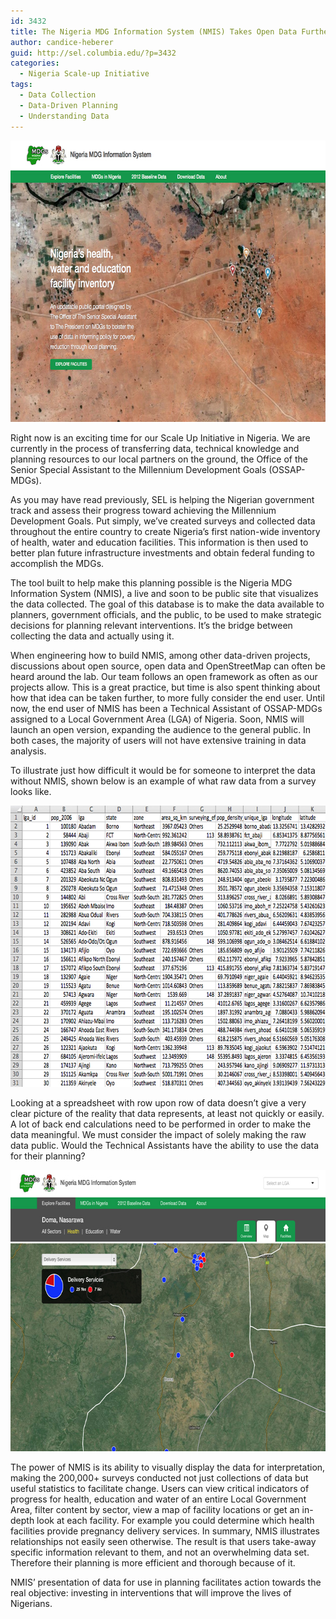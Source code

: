 ```yaml
---
id: 3432
title: The Nigeria MDG Information System (NMIS) Takes Open Data Further
author: candice-heberer
guid: http://sel.columbia.edu/?p=3432
categories:
  - Nigeria Scale-up Initiative
tags:
  - Data Collection
  - Data-Driven Planning
  - Understanding Data
---
```

[<img src="/assets/uploads/blog/2014/03/NMIShome.jpg" alt="NMIShome" width="700" height="450" class="alignnone size-full wp-image-3433" />][1]

Right now is an exciting time for our Scale Up Initiative in Nigeria. We are currently in the process of transferring data, technical knowledge and planning resources to our local partners on the ground, the Office of the Senior Special Assistant to the Millennium Development Goals (OSSAP-MDGs).

As you may have read previously, SEL is helping the Nigerian government track and assess their progress toward achieving the Millennium Development Goals. Put simply, we’ve created surveys and collected data throughout the entire country to create Nigeria’s first nation-wide inventory of health, water and education facilities. This information is then used to better plan future infrastructure investments and obtain federal funding to accomplish the MDGs.

The tool built to help make this planning possible is the Nigeria MDG Information System (NMIS), a live and soon to be public site that visualizes the data collected. The goal of this database is to make the data available to planners, government officials, and the public, to be used to make strategic decisions for planning relevant interventions. It’s the bridge between collecting the data and actually using it.

When engineering how to build NMIS, among other data-driven projects, discussions about open source, open data and OpenStreetMap can often be heard around the lab. Our team follows an open framework as often as our projects allow. This is a great practice, but time is also spent thinking about how that idea can be taken further, to more fully consider the end user. Until now, the end user of NMIS has been a Technical Assistant of OSSAP-MDGs assigned to a Local Government Area (LGA) of Nigeria. Soon, NMIS will launch an open version, expanding the audience to the general public. In both cases, the majority of users will not have extensive training in data analysis.

To illustrate just how difficult it would be for someone to interpret the data without NMIS, shown below is an example of what raw data from a survey looks like.



[<img src="/assets/uploads/blog/2014/03/rawData.jpg" alt="rawData" width="700" height="450" class="alignnone size-full wp-image-3434" />][2]

Looking at a spreadsheet with row upon row of data doesn’t give a very clear picture of the reality that data represents, at least not quickly or easily. A lot of back end calculations need to be performed in order to make the data meaningful. We must consider the impact of solely making the raw data public. Would the Technical Assistants have the ability to use the data for their planning?



[<img src="/assets/uploads/blog/2014/03/NMISmap.jpg" alt="NMISmap" width="700" height="450" class="alignnone size-full wp-image-3435" />][3]

The power of NMIS is its ability to visually display the data for interpretation, making the 200,000+ surveys conducted not just collections of data but useful statistics to facilitate change. Users can view critical indicators of progress for health, education and water of an entire Local Government Area, filter content by sector, view a map of facility locations or get an in-depth look at each facility. For example you could determine which health facilities provide pregnancy delivery services. In summary, NMIS illustrates relationships not easily seen otherwise. The result is that users take-away specific information relevant to them, and not an overwhelming data set. Therefore their planning is more efficient and thorough because of it.

NMIS’ presentation of data for use in planning facilitates action towards the real objective: investing in interventions that will improve the lives of Nigerians.

 [1]: /assets/uploads/blog/2014/03/NMIShome.jpg
 [2]: /assets/uploads/blog/2014/03/rawData.jpg
 [3]: /assets/uploads/blog/2014/03/NMISmap.jpg
